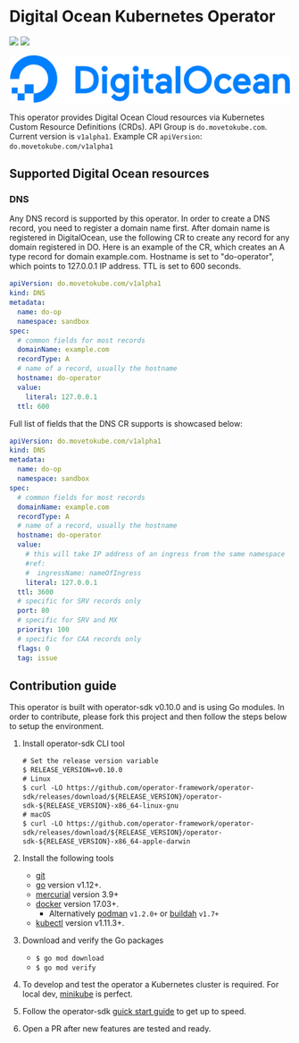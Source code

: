 # Digital Ocean Kubernetes Operator
![](https://github.com/movetokube/do-operator/workflows/Tests/badge.svg) ![](https://github.com/movetokube/do-operator/workflows/Publish%20Release/badge.svg)

<p align="center">
    <img src=".assets/DO_Logo_horizontal_blue.svg" />
</p>

This operator provides Digital Ocean Cloud resources via Kubernetes Custom Resource Definitions (CRDs).
API Group is `do.movetokube.com`. Current version is `v1alpha1`. Example CR `apiVersion`: `do.movetokube.com/v1alpha1` 

## Supported Digital Ocean resources
### DNS

Any DNS record is supported by this operator. In order to create a DNS record, you need to register a domain name first.
After domain name is registered in DigitalOcean, use the following CR to create any record for any domain registered in DO.
Here is an example of the CR, which creates an A type record for domain example.com. Hostname is set to "do-operator", which
points to 127.0.0.1 IP address. TTL is set to 600 seconds.

```yaml
apiVersion: do.movetokube.com/v1alpha1
kind: DNS
metadata:
  name: do-op
  namespace: sandbox
spec:
  # common fields for most records
  domainName: example.com
  recordType: A
  # name of a record, usually the hostname
  hostname: do-operator
  value:
    literal: 127.0.0.1
  ttl: 600
```

Full list of fields that the DNS CR supports is showcased below:

```yaml
apiVersion: do.movetokube.com/v1alpha1
kind: DNS
metadata:
  name: do-op
  namespace: sandbox
spec:
  # common fields for most records
  domainName: example.com
  recordType: A
  # name of a record, usually the hostname
  hostname: do-operator
  value:
    # this will take IP address of an ingress from the same namespace
    #ref:
    #  ingressName: nameOfIngress
    literal: 127.0.0.1
  ttl: 3600
  # specific for SRV records only
  port: 80
  # specific for SRV and MX
  priority: 100
  # specific for CAA records only
  flags: 0
  tag: issue
```

## Contribution guide
This operator is built with operator-sdk v0.10.0 and is using Go modules. In order to contribute, please fork this project
and then follow the steps below to setup the environment.
1. Install operator-sdk CLI tool
    ```shell script
    # Set the release version variable
    $ RELEASE_VERSION=v0.10.0
    # Linux
    $ curl -LO https://github.com/operator-framework/operator-sdk/releases/download/${RELEASE_VERSION}/operator-sdk-${RELEASE_VERSION}-x86_64-linux-gnu
    # macOS
    $ curl -LO https://github.com/operator-framework/operator-sdk/releases/download/${RELEASE_VERSION}/operator-sdk-${RELEASE_VERSION}-x86_64-apple-darwin
    ```
2. Install the following tools
    - [git][git_tool]
    - [go][go_tool] version v1.12+.
    - [mercurial][mercurial_tool] version 3.9+
    - [docker][docker_tool] version 17.03+.
      - Alternatively [podman][podman_tool] `v1.2.0+` or [buildah][buildah_tool] `v1.7+`
    - [kubectl][kubectl_tool] version v1.11.3+.
    
3. Download and verify the Go packages
   *  `$ go mod download`
   *  `$ go mod verify`
4. To develop and test the operator a Kubernetes cluster is required. For local dev, [minikube][minikube_tool] is perfect.
5. Follow the operator-sdk [guick start guide](https://github.com/operator-framework/operator-sdk/blob/master/README.md#quick-start)
to get up to speed.
6. Open a PR after new features are tested and ready.

    
[git_tool]:https://git-scm.com/downloads
[go_tool]:https://golang.org/dl/
[mercurial_tool]:https://www.mercurial-scm.org/downloads
[docker_tool]:https://docs.docker.com/install/
[podman_tool]:https://github.com/containers/libpod/blob/master/install.md
[buildah_tool]:https://github.com/containers/buildah/blob/master/install.md
[kubectl_tool]:https://kubernetes.io/docs/tasks/tools/install-kubectl/
[minikube_tool]:https://kubernetes.io/docs/tasks/tools/install-minikube/
